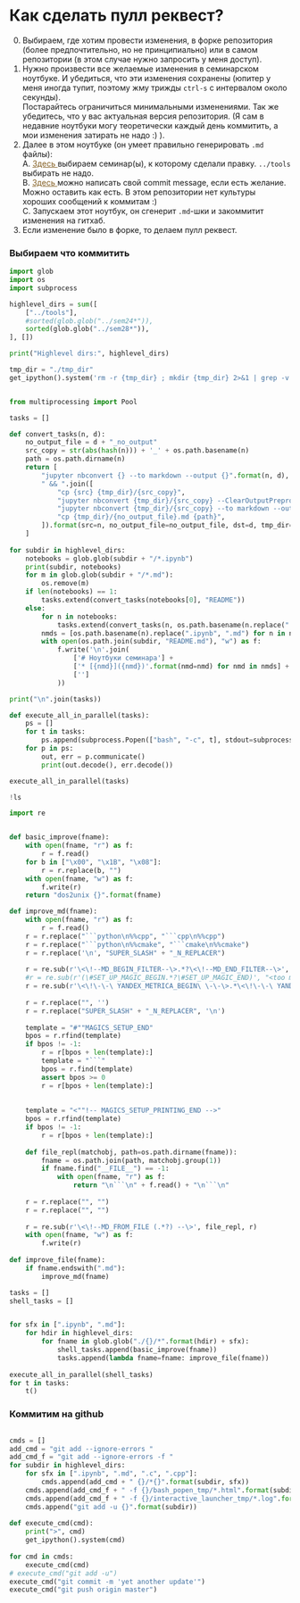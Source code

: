 # <a name="how"></a> Как сделать пулл реквест?

0. Выбираем, где хотим провести изменения, в форке репозитория (более предпочтительно, но не принципиально) или в самом репозитории (в этом случае нужно запросить у меня доступ).
1. Нужно произвести все желаемые изменения в семинарском ноутбуке. И убедиться, что эти изменения сохранены (юпитер у меня иногда тупит, поэтому жму трижды `ctrl-s` с интервалом около секунды).
  <br> Постарайтесь ограничиться минимальными изменениями. Так же убедитесь, что у вас актуальная версия репозитория. (Я сам в недавние ноутбуки могу теоретически каждый день коммитить, а мои изменения затирать не надо :) ).
2. Далее в этом ноутбуке (он умеет правильно генерировать `.md` файлы):
  <br>A.  <a href="#what" style="color:#856024"> Здесь </a> выбираем семинар(ы), к которому сделали правку. `../tools` выбирать не надо.
  <br>B.  <a href="#github" style="color:#856024"> Здесь </a> можно написать свой commit message, если есть желание. Можно оставить как есть. В этом репозитории нет культуры хороших сообщений к коммитам :)
  <br>C.  Запускаем этот ноутбук, он сгенерит `.md`-шки и закоммитит изменения на гитхаб.
3. Если изменение было в форке, то делаем пулл реквест.

### <a name="what"></a> Выбираем что коммитить


```python
import glob
import os
import subprocess

highlevel_dirs = sum([
    ["../tools"], 
    #sorted(glob.glob("../sem24*")),
    sorted(glob.glob("../sem28*")),
], [])

print("Highlevel dirs:", highlevel_dirs)
```


```python
tmp_dir = "./tmp_dir"
get_ipython().system('rm -r {tmp_dir} ; mkdir {tmp_dir} 2>&1 | grep -v "File exists"'.format(tmp_dir=tmp_dir))
```


```python

```


```python
from multiprocessing import Pool

tasks = []

def convert_tasks(n, d):
    no_output_file = d + "_no_output"
    src_copy = str(abs(hash(n))) + '_' + os.path.basename(n)
    path = os.path.dirname(n)
    return [
        "jupyter nbconvert {} --to markdown --output {}".format(n, d),
        " && ".join([
            "cp {src} {tmp_dir}/{src_copy}",
            "jupyter nbconvert {tmp_dir}/{src_copy} --ClearOutputPreprocessor.enabled=True --inplace",
            "jupyter nbconvert {tmp_dir}/{src_copy} --to markdown --output {no_output_file}",
            "cp {tmp_dir}/{no_output_file}.md {path}",
        ]).format(src=n, no_output_file=no_output_file, dst=d, tmp_dir=tmp_dir, src_copy=src_copy, path=path),
    ]
    
for subdir in highlevel_dirs:
    notebooks = glob.glob(subdir + "/*.ipynb")
    print(subdir, notebooks)
    for m in glob.glob(subdir + "/*.md"):
        os.remove(m)
    if len(notebooks) == 1:
        tasks.extend(convert_tasks(notebooks[0], "README"))
    else:
        for n in notebooks:
            tasks.extend(convert_tasks(n, os.path.basename(n.replace(".ipynb", ""))))
        nmds = [os.path.basename(n).replace(".ipynb", ".md") for n in notebooks]
        with open(os.path.join(subdir, "README.md"), "w") as f:
            f.write('\n'.join(
                ['# Ноутбуки семинара'] + 
                ['* [{nmd}]({nmd})'.format(nmd=nmd) for nmd in nmds] + 
                ['']
            ))

print("\n".join(tasks))

def execute_all_in_parallel(tasks):
    ps = []
    for t in tasks:
        ps.append(subprocess.Popen(["bash", "-c", t], stdout=subprocess.PIPE, stderr=subprocess.PIPE))
    for p in ps:
        out, err = p.communicate()
        print(out.decode(), err.decode())

execute_all_in_parallel(tasks)
```


```python
!ls
```


```python
import re


def basic_improve(fname):
    with open(fname, "r") as f:
        r = f.read()
    for b in ["\x00", "\x1B", "\x08"]:
        r = r.replace(b, "")
    with open(fname, "w") as f:
        f.write(r)
    return "dos2unix {}".format(fname)

def improve_md(fname):
    with open(fname, "r") as f:
        r = f.read()
    r = r.replace("```python\n%%cpp", "```cpp\n%%cpp")
    r = r.replace("```python\n%%cmake", "```cmake\n%%cmake")
    r = r.replace('\n', "SUPER_SLASH" + "_N_REPLACER")
    
    r = re.sub(r'\<\!--MD_BEGIN_FILTER--\>.*?\<\!--MD_END_FILTER--\>', "", r)
    #r = re.sub(r'(\#SET_UP_MAGIC_BEGIN.*?\#SET_UP_MAGIC_END)', "<too much code>", r)
    r = re.sub(r'\<\!\-\-\ YANDEX_METRICA_BEGIN\ \-\-\>.*\<\!\-\-\ YANDEX_METRICA_END\ \-\-\>', '', r)
    
    r = r.replace("", '')
    r = r.replace("SUPER_SLASH" + "_N_REPLACER", '\n')
    
    template = "#""MAGICS_SETUP_END"
    bpos = r.rfind(template)
    if bpos != -1:
        r = r[bpos + len(template):]
        template = "```"
        bpos = r.find(template)
        assert bpos >= 0
        r = r[bpos + len(template):]
    
    
    template = "<""!-- MAGICS_SETUP_PRINTING_END -->"
    bpos = r.rfind(template)
    if bpos != -1:
        r = r[bpos + len(template):]
    
    def file_repl(matchobj, path=os.path.dirname(fname)):
        fname = os.path.join(path, matchobj.group(1))
        if fname.find("__FILE__") == -1:
            with open(fname, "r") as f:
                return "\n```\n" + f.read() + "\n```\n"
    
    r = r.replace("", "")
    r = r.replace("", "")
    
    r = re.sub(r'\<\!--MD_FROM_FILE (.*?) --\>', file_repl, r)
    with open(fname, "w") as f:
        f.write(r)
        
def improve_file(fname):
    if fname.endswith(".md"):
        improve_md(fname)

```


```python
tasks = []
shell_tasks = []


for sfx in [".ipynb", ".md"]:
    for hdir in highlevel_dirs:
        for fname in glob.glob("./{}/*".format(hdir) + sfx):
            shell_tasks.append(basic_improve(fname))
            tasks.append(lambda fname=fname: improve_file(fname))
            
execute_all_in_parallel(shell_tasks)
for t in tasks:
    t()
```

### <a name="github"></a> Коммитим на github


```python

```


```python
cmds = []
add_cmd = "git add --ignore-errors "
add_cmd_f = "git add --ignore-errors -f "
for subdir in highlevel_dirs:
    for sfx in [".ipynb", ".md", ".c", ".cpp"]:
        cmds.append(add_cmd + " {}/*{}".format(subdir, sfx))
    cmds.append(add_cmd_f + " -f {}/bash_popen_tmp/*.html".format(subdir))
    cmds.append(add_cmd_f + " -f {}/interactive_launcher_tmp/*.log".format(subdir))
    cmds.append("git add -u {}".format(subdir))
    
def execute_cmd(cmd):
    print(">", cmd)
    get_ipython().system(cmd)
    
for cmd in cmds:
    execute_cmd(cmd)
# execute_cmd("git add -u")
execute_cmd("git commit -m 'yet another update'")
execute_cmd("git push origin master")
```


```python

```


```python

```


```python

```
